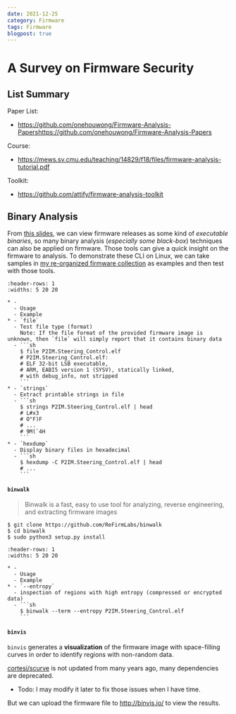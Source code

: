 ```yaml
---
date: 2021-12-25
category: Firmware
tags: Firmware
blogpost: true
---
```


# A Survey on Firmware Security

## List Summary

Paper List:
- https://github.com/onehouwong/Firmware-Analysis-Papershttps://github.com/onehouwong/Firmware-Analysis-Papers 

Course: 
- https://mews.sv.cmu.edu/teaching/14829/f18/files/firmware-analysis-tutorial.pdf

Toolkit:
- https://github.com/attify/firmware-analysis-toolkit

## Binary Analysis

From [this slides](https://mews.sv.cmu.edu/teaching/14829/f18/files/firmware-analysis-tutorial.pdf), we can view firmware releases as some kind of *executable binaries*, so many binary analysis (*especially some black-box*) techniques can also be applied on firmware. Those tools can give a quick insight on the firmware to analysis. To demonstrate these CLI on Linux, we can take samples in [my re-organized firmware collection](https://github.com/li-xin-yi/uEmu-real_world_firmware) as examples and then test with those tools.



````{list-table}
:header-rows: 1
:widths: 5 20 20

* -  
  - Usage
  - Example
* - `file`
  - Test file type (format) 
    Note: If the file format of the provided firmware image is unknown, then `file` will simply report that it contains binary data
  - ```sh
    $ file P2IM.Steering_Control.elf 
    # P2IM.Steering_Control.elf: 
    # ELF 32-bit LSB executable, 
    # ARM, EABI5 version 1 (SYSV), statically linked, 
    # with debug_info, not stripped
    ```
* - `strings`
  - Extract printable strings in file
  - ```sh
    $ strings P2IM.Steering_Control.elf | head
    # L#x3
    # O"F)F
    # ...
    # 9M(`4H
    ```
* - `hexdump`
  - Display binary files in hexadecimal
  - ```sh
    $ hexdump -C P2IM.Steering_Control.elf | head
    # ...
    ```
````

#### `binwalk`

> Binwalk is a fast, easy to use tool for analyzing, reverse engineering, and extracting firmware images

```
$ git clone https://github.com/ReFirmLabs/binwalk
$ cd binwalk
$ sudo python3 setup.py install
```

````{list-table}
:header-rows: 1
:widths: 5 20 20

* -  
  - Usage
  - Example
* - `--entropy`
  - inspection of regions with high entropy (compressed or encrypted data)
  - ```sh
    $ binwalk --term --entropy P2IM.Steering_Control.elf
    ```
````

#### `binvis`

`binvis` generates a **visualization** of the firmware image with space-filling curves in order to identify regions with non-random data.

[cortesi/scurve](https://github.com/cortesi/scurve) is not updated from many years ago, many dependencies are deprecated. 

- Todo: I may modify it later to fix those issues when I have time.
  
But we can upload the firmware file to http://binvis.io/ to view the results.
